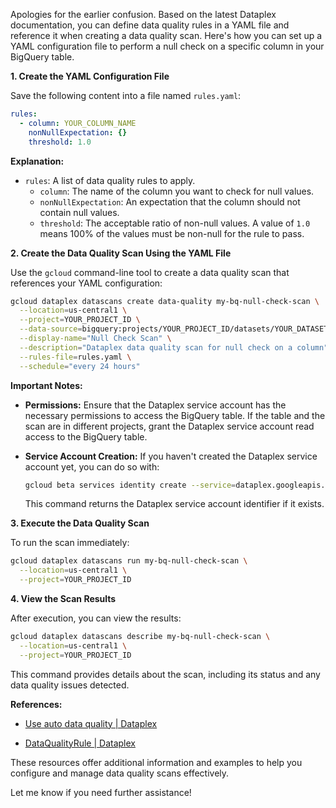 Apologies for the earlier confusion. Based on the latest Dataplex documentation, you can define data quality rules in a YAML file and reference it when creating a data quality scan. Here's how you can set up a YAML configuration file to perform a null check on a specific column in your BigQuery table.

**1. Create the YAML Configuration File**

Save the following content into a file named `rules.yaml`:

```yaml
rules:
  - column: YOUR_COLUMN_NAME
    nonNullExpectation: {}
    threshold: 1.0
```

**Explanation:**

- `rules`: A list of data quality rules to apply.
  - `column`: The name of the column you want to check for null values.
  - `nonNullExpectation`: An expectation that the column should not contain null values.
  - `threshold`: The acceptable ratio of non-null values. A value of `1.0` means 100% of the values must be non-null for the rule to pass.

**2. Create the Data Quality Scan Using the YAML File**

Use the `gcloud` command-line tool to create a data quality scan that references your YAML configuration:

```sh
gcloud dataplex datascans create data-quality my-bq-null-check-scan \
  --location=us-central1 \
  --project=YOUR_PROJECT_ID \
  --data-source=bigquery:projects/YOUR_PROJECT_ID/datasets/YOUR_DATASET/tables/YOUR_TABLE \
  --display-name="Null Check Scan" \
  --description="Dataplex data quality scan for null check on a column" \
  --rules-file=rules.yaml \
  --schedule="every 24 hours"
```

**Important Notes:**

- **Permissions:** Ensure that the Dataplex service account has the necessary permissions to access the BigQuery table. If the table and the scan are in different projects, grant the Dataplex service account read access to the BigQuery table.

- **Service Account Creation:** If you haven't created the Dataplex service account yet, you can do so with:

  ```sh
  gcloud beta services identity create --service=dataplex.googleapis.com
  ```

  This command returns the Dataplex service account identifier if it exists.

**3. Execute the Data Quality Scan**

To run the scan immediately:

```sh
gcloud dataplex datascans run my-bq-null-check-scan \
  --location=us-central1 \
  --project=YOUR_PROJECT_ID
```

**4. View the Scan Results**

After execution, you can view the results:

```sh
gcloud dataplex datascans describe my-bq-null-check-scan \
  --location=us-central1 \
  --project=YOUR_PROJECT_ID
```

This command provides details about the scan, including its status and any data quality issues detected.

**References:**

- [Use auto data quality | Dataplex](https://cloud.google.com/dataplex/docs/use-auto-data-quality)

- [DataQualityRule | Dataplex](https://cloud.google.com/dataplex/docs/reference/rest/v1/DataQualityRule)

These resources offer additional information and examples to help you configure and manage data quality scans effectively.

Let me know if you need further assistance! 
